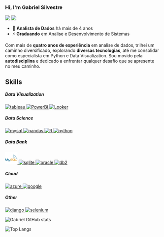 ### Hi, I'm Gabriel Silvestre

[<img src="https://img.shields.io/badge/gabrielsilves-0A66C2?style=flat-square&logo=linkedin&logoColor=white" />](https://www.linkedin.com/in//gabrielsilves/)
[<img src="https://img.shields.io/badge/gabrielsilves@gmail.com-EA4335?style=flat-square&logo=Gmail&logoColor=white" />](mailto:gabrielsilves@gmail.com)

- 🤿 **Analista de Dados** há mais de 4 anos
- ⚡ **Graduando** em Analise e Desenvolvimento de Sistemas

Com mais de **quatro anos de experiência** em analise de dados, trilhei um caminho diversificado, explorando **diversas tecnologias**, até me consolidar como especialista em Python e Data Visualization. Sou movido pela **autodisciplina** e dedicado a enfrentar qualquer desafio que se apresente no meu caminho.

## Skills
##### Data Visualization
<p align="left">
        <a href="https://public.tableau.com/app/profile/gabrielsilves/vizzes" target="_blank">
                <img src="https://cdnl.tblsft.com/sites/default/files/pages/tableau_cmyk_2015.png" alt="tableau" width="120" height="30" />
        </a>
        <a href="https://powerbi.microsoft.com/" target="_blank">
                <img src="https://logos-world.net/wp-content/uploads/2022/02/Microsoft-Power-BI-Symbol.png" alt="PowerBi" width="90" height="40" />
        </a>
        <a href="https://lookerstudio.google.com/reporting/bdd38eb7-8997-4a82-aae6-9465d5fa9a2e" target="_blank">
                <img src="https://upload.wikimedia.org/wikipedia/commons/thumb/4/4c/Looker.svg/512px-Looker.svg.png" alt="Looker" width="100" height="30" />
        </a>
    
 </p>

##### Data Science
<p align="left">
        <a href="https://www.mysql.com/" target="_blank">
                <img src="https://www.svgrepo.com/show/331760/sql-database-generic.svg"
            alt="mysql" width="40" height="40" />
        </a>
        <a href="https://pandas.pydata.org/" target="_blank">
                <img src="https://upload.wikimedia.org/wikipedia/commons/thumb/e/ed/Pandas_logo.svg/1280px-Pandas_logo.svg.png" alt="pandas"
            width="55" height="30" /> 
        </a>
        <a href="https://posit.co/download/rstudio-desktop/" target="_blank">
                <img src="https://cdn4.iconfinder.com/data/icons/logos-and-brands/512/285_R_Project_logo-512.png" alt="R"
            width="45" height="40" /> 
        </a>
        <a href="https://www.python.org" target="_blank">
                <img src="https://cdn.icon-icons.com/icons2/2699/PNG/512/python_vertical_logo_icon_168039.png" alt="python" width="40" height="40" />
        </a>
    
 </p>

##### Data Bank
<p align="left">
        <a href="https://www.mysql.com/" target="_blank">
                <img src="https://raw.githubusercontent.com/devicons/devicon/master/icons/mysql/mysql-original-wordmark.svg"
            alt="mysql" width="40" height="40" /> 
        </a> 
        <a href="https://www.sqlite.org/" target="_blank">
                <img src="https://cdn.jsdelivr.net/gh/devicons/devicon/icons/sqlite/sqlite-original-wordmark.svg"
            alt="sqlite" width="40" height="40" /> 
        </a> 
        <a href="https://www.oracle.com/" target="_blank">
                <img src="https://cdn.jsdelivr.net/gh/devicons/devicon/icons/oracle/oracle-original.svg"
            alt="oracle" width="40" height="40" /> 
        </a> 
        <a href="https://www.ibm.com/br-pt/products/db2/database?utm_content=SRCWW&p1=Search&p4=43700077141678485&p5=e&gclid=CjwKCAiAgeeqBhBAEiwAoDDhn4-s8AESSW2B-WMaQKtM5hjT4t6oj8_YeLCGRQS95QkM-1XqkHL6JRoC8DgQAvD_BwE&gclsrc=aw.ds" target="_blank">
                <img src="https://freepngimg.com/thumb/ibm/67893-ibm-database-computer-sql-db2-software.png"
            alt="db2" width="40" height="40" /> 
        </a>
    
 </p>

##### Cloud
<p align="left">
         <a href="https://azure.microsoft.com/" target="_blank">
                <img src="https://cdn.jsdelivr.net/gh/devicons/devicon/icons/azure/azure-original-wordmark.svg" alt="azure" width="90" height="90" />
        </a>
        <a href="https://cloud.google.com/" target="_blank">
                <img src="https://cdn.jsdelivr.net/gh/devicons/devicon/icons/googlecloud/googlecloud-original-wordmark.svg" alt="google" width="90" height="90" />
        </a>
 </p>

 ##### Other
<p align="left">
         <a href="https://www.djangoproject.com/" target="_blank">
                <img src="https://static.djangoproject.com/img/logos/django-logo-negative.1d528e2cb5fb.png" alt="django" width="45" height="20" />
        </a>
        <a href="https://www.selenium.dev" target="_blank">
                <img src="https://raw.githubusercontent.com/detain/svg-logos/780f25886640cef088af994181646db2f6b1a3f8/svg/selenium-logo.svg" alt="selenium" width="40" height="40" />
        </a>


![Gabriel GitHub stats](https://github-readme-stats.vercel.app/api?username=gabrielsilves&show_icons=true&theme=transparent&count_private=true)

![Top Langs](https://github-readme-stats.vercel.app/api/top-langs/?username=gabrielsilves&hide_progress=false&count_private=true)
